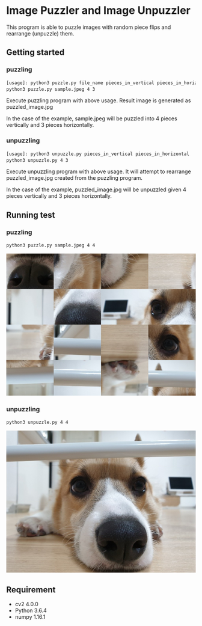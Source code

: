 # Image Puzzler and Image Unpuzzler
This program is able to puzzle images with random piece flips and rearrange (unpuzzle) them.

## Getting started
### puzzling
```bash
[usage]: python3 puzzle.py file_name pieces_in_vertical pieces_in_horizontal
python3 puzzle.py sample.jpeg 4 3
```

Execute puzzling program with above usage. Result image is generated as puzzled_image.jpg

In the case of the example, sample.jpeg will be puzzled into 4 pieces vertically and 3 pieces horizontally.

### unpuzzling
```bash
[usage]: python3 unpuzzle.py pieces_in_vertical pieces_in_horizontal
python3 unpuzzle.py 4 3
```
Execute unpuzzling program with above usage. It will attempt to rearrange puzzled_image.jpg created from the puzzling program.

In the case of the example, puzzled_image.jpg will be unpuzzled given 4 pieces vertically and 3 pieces horizontally.

## Running test
### puzzling
```bash
python3 puzzle.py sample.jpeg 4 4
```
![puzzled_image](./puzzled_image.jpg)

### unpuzzling
```bash
python3 unpuzzle.py 4 4
```
![unpuzzled_image](./unpuzzled_image.jpg)

## Requirement
* cv2 4.0.0
* Python 3.6.4
* numpy 1.16.1


